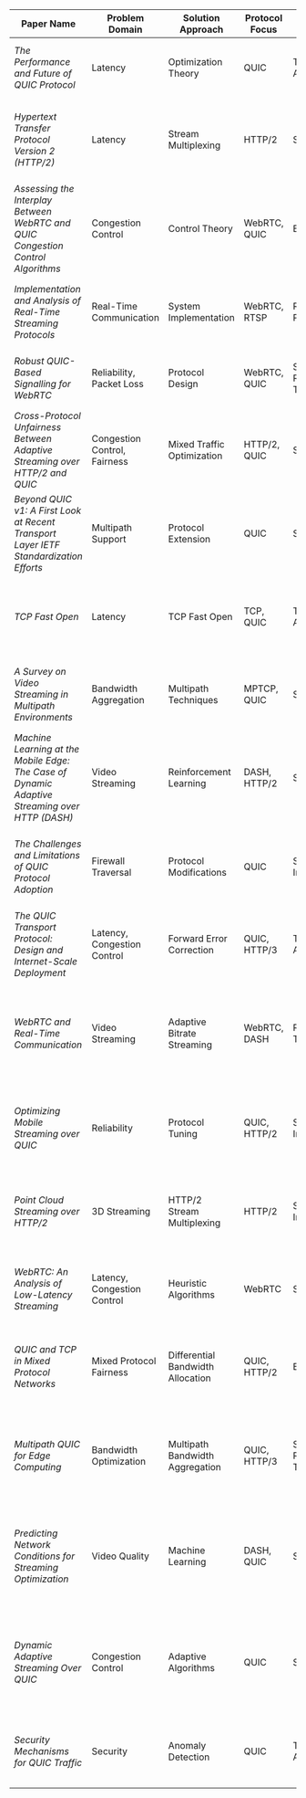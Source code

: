 | **Paper Name**                                         | **Problem Domain**         | **Solution Approach**          | **Protocol Focus**         | **Evaluation Methodology**    | **Application Domain**            | **Key Findings**                                                    |
|--------------------------------------------------------|----------------------------|--------------------------------|----------------------------|-------------------------------|------------------------------------|----------------------------------------------------------------------|
| *The Performance and Future of QUIC Protocol*          | Latency                    | Optimization Theory            | QUIC                       | Theoretical Analysis          | Web-based Browsing                | QUIC reduces latency significantly in high-latency networks.          |
| *Hypertext Transfer Protocol Version 2 (HTTP/2)*       | Latency                    | Stream Multiplexing            | HTTP/2                     | Simulation                    | General Web Content Delivery      | HTTP/2 improves upon HTTP/1.1 through stream multiplexing.           |
| *Assessing the Interplay Between WebRTC and QUIC Congestion Control Algorithms* | Congestion Control         | Control Theory                 | WebRTC, QUIC               | Experimental                  | Real-Time Video Streaming         | QUIC improves WebRTC performance in poor network conditions.         |
| *Implementation and Analysis of Real-Time Streaming Protocols* | Real-Time Communication  | System Implementation          | WebRTC, RTSP               | Real-World Prototyping         | Video Conferencing                | WebRTC outperforms RTSP in mobile streaming environments.            |
| *Robust QUIC-Based Signalling for WebRTC*              | Reliability, Packet Loss   | Protocol Design                | WebRTC, QUIC               | Simulation and Real-World Test | Peer-to-Peer Video Communication  | QUIC-based signaling improves WebRTC reliability.                    |
| *Cross-Protocol Unfairness Between Adaptive Streaming over HTTP/2 and QUIC* | Congestion Control, Fairness| Mixed Traffic Optimization     | HTTP/2, QUIC               | Simulation                    | Mixed Protocol Networks           | QUIC outperforms HTTP/2 in mixed-protocol environments.              |
| *Beyond QUIC v1: A First Look at Recent Transport Layer IETF Standardization Efforts* | Multipath Support          | Protocol Extension             | QUIC                       | Simulation                    | Multipath Streaming               | QUIC multipath extension improves reliability and bandwidth usage.   |
| *TCP Fast Open*                                        | Latency                    | TCP Fast Open                  | TCP, QUIC                  | Theoretical Analysis          | General Web Browsing              | TCP Fast Open reduces handshake latency but is still outperformed by QUIC. |
| *A Survey on Video Streaming in Multipath Environments* | Bandwidth Aggregation      | Multipath Techniques           | MPTCP, QUIC                | Simulation                    | Mobile Streaming                  | Multipath techniques enhance bandwidth utilization and reliability.  |
| *Machine Learning at the Mobile Edge: The Case of Dynamic Adaptive Streaming over HTTP (DASH)* | Video Streaming            | Reinforcement Learning         | DASH, HTTP/2               | Simulation                    | Video on Demand                   | Reinforcement learning optimizes video quality in varying network conditions. |
| *The Challenges and Limitations of QUIC Protocol Adoption* | Firewall Traversal         | Protocol Modifications         | QUIC                       | System Implementation         | Corporate Networks                | QUIC firewall traversal can be improved by distinguishing QUIC traffic from UDP. |
| *The QUIC Transport Protocol: Design and Internet-Scale Deployment* | Latency, Congestion Control| Forward Error Correction       | QUIC, HTTP/3               | Theoretical Analysis          | General Web Content Delivery      | FEC reduces packet loss in congested networks, improving latency.    |
| *WebRTC and Real-Time Communication*                  | Video Streaming            | Adaptive Bitrate Streaming     | WebRTC, DASH               | Real-World Testing            | Real-Time Video                   | WebRTC provides better performance under fluctuating network conditions than DASH. |
| *Optimizing Mobile Streaming over QUIC*                | Reliability                | Protocol Tuning                | QUIC, HTTP/2               | System Implementation         | Mobile Networks                   | Tuned QUIC protocol enhances connection stability in mobile environments. |
| *Point Cloud Streaming over HTTP/2*                   | 3D Streaming               | HTTP/2 Stream Multiplexing     | HTTP/2                     | System Implementation         | 3D Point Cloud Streaming          | HTTP/2's stream multiplexing is well-suited for high-bandwidth 3D data. |
| *WebRTC: An Analysis of Low-Latency Streaming*         | Latency, Congestion Control| Heuristic Algorithms           | WebRTC                     | Simulation                    | Real-Time Communication           | WebRTC's congestion control benefits from heuristic algorithms.      |
| *QUIC and TCP in Mixed Protocol Networks*              | Mixed Protocol Fairness    | Differential Bandwidth Allocation| QUIC, HTTP/2             | Experimental                  | Mixed Protocol Networks           | Fairness issues arise between TCP-based and UDP-based protocols.     |
| *Multipath QUIC for Edge Computing*                   | Bandwidth Optimization     | Multipath Bandwidth Aggregation| QUIC, HTTP/3               | Simulation and Real-World Test | Mobile and Edge Computing         | QUIC’s multipath feature optimizes bandwidth usage across multiple connections. |
| *Predicting Network Conditions for Streaming Optimization* | Video Quality              | Machine Learning               | DASH, QUIC                 | Simulation                    | Video Streaming                   | Machine learning improves video streaming quality by predicting network conditions. |
| *Dynamic Adaptive Streaming Over QUIC*                | Congestion Control         | Adaptive Algorithms            | QUIC                       | Simulation                    | Low-Latency Streaming             | Adaptive congestion control in QUIC enhances streaming under fluctuating bandwidth. |
| *Security Mechanisms for QUIC Traffic*                | Security                   | Anomaly Detection              | QUIC                       | Theoretical Analysis          | Corporate Networks                | Anomaly detection techniques enhance security in QUIC traffic.       |
